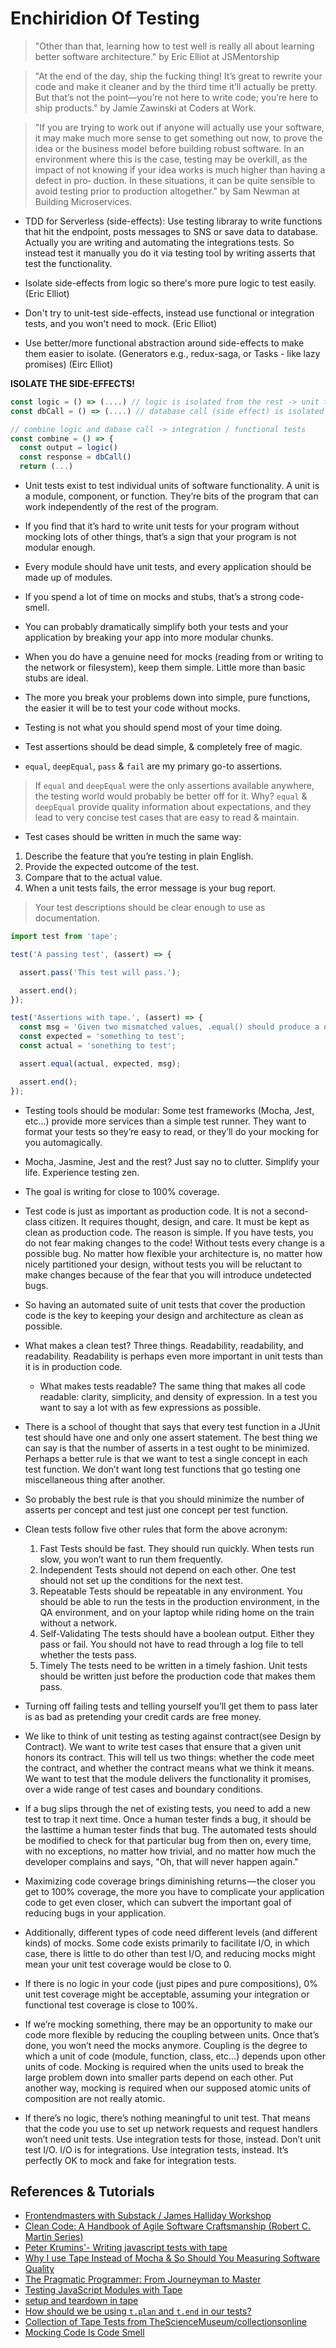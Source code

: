 # Enchiridion Of Testing 

> "Other than that, learning how to test well is really all about learning better software architecture." by Eric Elliot at JSMentorship


> "At the end of the day, ship the fucking thing! It’s great to rewrite your code and make it cleaner and by the third time it’ll actually be pretty. But that’s not the point—you’re not here to write code; you’re here to ship products." by Jamie Zawinski at Coders at Work.

> "If you are trying to work out if anyone will actually use your software, it may make much more sense to get something out now, to prove the idea or the business model before building robust software. In an environment where this is the case, testing may be overkill, as the impact of not knowing if your idea works is much higher than having a defect in pro‐ duction. In these situations, it can be quite sensible to avoid testing prior to production altogether." by Sam Newman at Building Microservices.

* TDD for Serverless (side-effects): Use testing libraray to write functions that hit the endpoint, posts messages to SNS or save data to database. Actually you are writing and automating the integrations tests. So instead test it manually you do it via testing tool by writing asserts that test the functionality. 

* Isolate side-effects from logic so there's more pure logic to test easily. (Eric Elliot)

* Don't try to unit-test side-effects, instead use functional or integration tests, and you won't need to mock. (Eric Elliot)

* Use better/more functional abstraction around side-effects to make them easier to isolate. (Generators e.g., redux-saga, or Tasks - like lazy promises) (Eirc Elliot)

**ISOLATE THE SIDE-EFFECTS!**
```js
const logic = () => (....) // logic is isolated from the rest -> unit testable
const dbCall = () => (....) // database call (side effect) is isolated from the rest -> integration / functional tests

// combine logic and dabase call -> integration / functional tests
const combine = () => {
  const output = logic()
  const response = dbCall()
  return (...)
```

* Unit tests exist to test individual units of software functionality. A unit is a module, component, or function. They’re bits of the program that can work independently of the rest of the program.

* If you find that it’s hard to write unit tests for your program without mocking lots of other things, that’s a sign that your program is not modular enough. 

* Every module should have unit tests, and every application should be made up of modules.

* If you spend a lot of time on mocks and stubs, that’s a strong code-smell.

* You can probably dramatically simplify both your tests and your application by breaking your app into more modular chunks.

* When you do have a genuine need for mocks (reading from or writing to the network or filesystem), keep them simple. Little more than basic stubs are ideal.

* The more you break your problems down into simple, pure functions, the easier it will be to test your code without mocks.

* Testing is not what you should spend most of your time doing.

* Test assertions should be dead simple, & completely free of magic.

* `equal`, `deepEqual`, `pass` & `fail` are my primary go-to assertions.

> If `equal` and `deepEqual` were the only assertions available anywhere, the testing world would probably be better off for it. Why? `equal` & `deepEqual` provide quality information about expectations, and they lead to very concise test cases that are easy to read & maintain.

* Test cases should be written in much the same way:

1. Describe the feature that you’re testing in plain English.
2. Provide the expected outcome of the test. 
3. Compare that to the actual value.
4. When a unit tests fails, the error message is your bug report.

> Your test descriptions should be clear enough to use as documentation.

```js
import test from 'tape';

test('A passing test', (assert) => {

  assert.pass('This test will pass.');

  assert.end();
});

test('Assertions with tape.', (assert) => {
  const msg = 'Given two mismatched values, .equal() should produce a nice bug report'
  const expected = 'something to test';
  const actual = 'sonething to test';

  assert.equal(actual, expected, msg);

  assert.end();
});
```

* Testing tools should be modular: Some test frameworks (Mocha, Jest, etc…) provide more services than a simple test runner. They want to format your tests so they’re easy to read, or they’ll do your mocking for you automagically.

* Mocha, Jasmine, Jest and the rest? Just say no to clutter. Simplify your life. Experience testing zen.

* The goal is writing for close to 100% coverage.

* Test code is just as important as production code. It is not a second-class citizen. It requires thought, design, and care. It must be kept as clean as production code. The reason is simple. If you have tests, you do not fear making changes to the code! Without tests every change is a possible bug. No matter how flexible your architecture is, no matter how nicely partitioned your design, without tests you will be reluctant to make changes because of the fear that you will introduce undetected bugs.

* So having an automated suite of unit tests that cover the production code is the key to keeping your design and architecture as clean as possible.

* What makes a clean test? Three things. Readability, readability, and readability. Readability is perhaps even more important in unit tests than it is in production code.
  + What makes tests readable? The same thing that makes all code readable: clarity, simplicity, and density of expression. In a test you want to say a lot with as few expressions as possible.

* There is a school of thought that says that every test function in a JUnit test should have one and only one assert statement. The best thing we can say is that the number of asserts in a test ought to be minimized. Perhaps a better rule is that we want to test a single concept in each test function. We don’t want long test functions that go testing one miscellaneous thing after another.

* So probably the best rule is that you should minimize the number of asserts per concept and test just one concept per test function.

* Clean tests follow five other rules that form the above acronym:
  1. Fast Tests should be fast. They should run quickly. When tests run slow, you won’t want to run them frequently.
  2. Independent Tests should not depend on each other. One test should not set up the conditions for the next test.
  3. Repeatable Tests should be repeatable in any environment. You should be able to run the tests in the production environment, in the QA environment, and on your laptop while riding home on the train without a network.
  4. Self-Validating The tests should have a boolean output. Either they pass or fail. You should not have to read through a log file to tell whether the tests pass.
  5. Timely The tests need to be written in a timely fashion. Unit tests should be written just before the production code that makes them pass.

* Turning off failing tests and telling yourself you’ll get them to pass later is as bad as pretending your credit cards are free money.

* We like to think of unit testing as testing against contract(see Design by Contract). We want to write test cases that ensure that a given unit honors its contract. This will tell us two things: whether the code meet the contract, and whether the contract means what we think it means. We want to test that the module delivers the functionality it promises, over a wide range of test cases and boundary conditions.

* If a bug slips through the net of existing tests, you need to add a new test to trap it next time. Once a human tester finds a bug, it should be the lasttime a human tester finds that bug. The automated tests should be modified to check for that particular bug from then on, every time, with no exceptions, no matter how trivial, and no matter how much the developer complains and says, "Oh, that will never happen again."

* Maximizing code coverage brings diminishing returns — the closer you get to 100% coverage, the more you have to complicate your application code to get even closer, which can subvert the important goal of reducing bugs in your application.

* Additionally, different types of code need different levels (and different kinds) of mocks. Some code exists primarily to facilitate I/O, in which case, there is little to do other than test I/O, and reducing mocks might mean your unit test coverage would be close to 0.

* If there is no logic in your code (just pipes and pure compositions), 0% unit test coverage might be acceptable, assuming your integration or functional test coverage is close to 100%.

* If we’re mocking something, there may be an opportunity to make our code more flexible by reducing the coupling between units. Once that’s done, you won’t need the mocks anymore. Coupling is the degree to which a unit of code (module, function, class, etc…) depends upon other units of code. Mocking is required when the units used to break the large problem down into smaller parts depend on each other. Put another way, mocking is required when our supposed atomic units of composition are not really atomic.

* If there’s no logic, there’s nothing meaningful to unit test. That means that the code you use to set up network requests and request handlers won’t need unit tests. Use integration tests for those, instead. Don’t unit test I/O. I/O is for integrations. Use integration tests, instead. It’s perfectly OK to mock and fake for integration tests.

## References & Tutorials
* [Frontendmasters with Substack / James Halliday Workshop](https://github.com/tarasowski/serverless/blob/master/testing/001_testing-frontendmasters-james-halliday.md)
* [Clean Code: A Handbook of Agile Software Craftsmanship (Robert C. Martin Series)](https://www.amazon.com/Clean-Code-Handbook-Software-Craftsmanship-ebook/dp/B001GSTOAM)
* [Peter Krumins'- Writing javascript tests with tape](http://www.catonmat.net/blog/writing-javascript-tests-with-tape/)
* [Why I use Tape Instead of Mocha & So Should You Measuring Software Quality](https://medium.com/javascript-scene/why-i-use-tape-instead-of-mocha-so-should-you-6aa105d8eaf4)
* [The Pragmatic Programmer: From Journeyman to Master](https://www.amazon.com/Pragmatic-Programmer-Journeyman-Master/dp/020161622X)
* [Testing JavaScript Modules with Tape](https://ponyfoo.com/articles/testing-javascript-modules-with-tape)
* [setup and teardown in tape](https://gist.github.com/substack/9561717)
* [How should we be using `t.plan` and `t.end` in our tests?](https://github.com/dwyl/learn-tape/issues/12)
* [Collection of Tape Tests from TheScienceMuseum/collectionsonline](https://github.com/TheScienceMuseum/collectionsonline/tree/master/test)
* [Mocking Code Is Code Smell](https://medium.com/javascript-scene/mocking-is-a-code-smell-944a70c90a6a)

